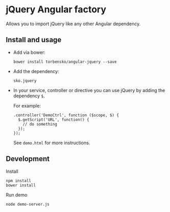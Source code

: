 # jQuery Angular factory

Allows you to import jQuery like any other Angular dependency.



## Install and usage

-   Add via bower:

        bower install torbensko/angular-jquery --save

-   Add the dependency:

        sko.jquery

-   In your service, controller or directive you can use jQuery by adding the dependency `$`.

    For example:

        .controller('DemoCtrl', function ($scope, $) {
          $.getScript('URL', function() {
            // do something
          });
        });

    See `demo.html` for more instructions.


## Development

Install

    npm install
    bower install

Run demo

    node demo-server.js
